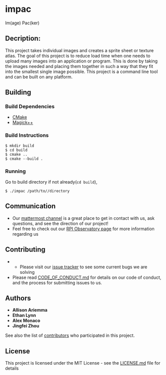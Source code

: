 
# impac

Im(age) Pac(ker)

## Decription:
This project takes individual images and creates a sprite sheet or texture atlas. The goal of this project is to reduce load time when one needs to upload many images into an application or program. This is done by taking the images needed and placing them together in such a way that they fit into the smallest single image possible. This project is a command line tool and can be built on any platform. 

## Building

### Build Dependencies

- [CMake]()
- [Magick++]()

### Build Instructions

```
$ mkdir build
$ cd build
$ cmake ..
$ cmake --build .
```

### Running

Go to build directory if not already(```cd build```),  

``` 
$ ./impac /path/to//directory
```


## Communication
* Our [mattermost channel](https://chat.rcos.io/open-source/channels/impac) is a great place to get in contact with us, ask questions, and see the direction of our project!
* Feel free to check out our [RPI Observatory page](https://rcos.io/projects/ethanlynn/impac/profile) for more information regarding us


## Contributing
* * Please visit our [issue tracker](https://github.com/ethanlynn/impac/issues) to see some current bugs we are solving
* Please read [CODE_OF_CONDUCT.md](https://github.com/ethanlynn/impac/blob/master/CODE_OF_CONDUCT.md) for details on our code of conduct, and the process for submitting issues to us.

## Authors

* **Allison Ariemma** 
* **Ethan Lynn** 
* **Alex Monaco** 
* **Jingfei Zhou** 

See also the list of [contributors](https://github.com/ethanlynn/impac/graphs/contributors) who participated in this project.

## License

This project is licensed under the MIT License - see the [LICENSE.md](LICENSE.md) file for details

